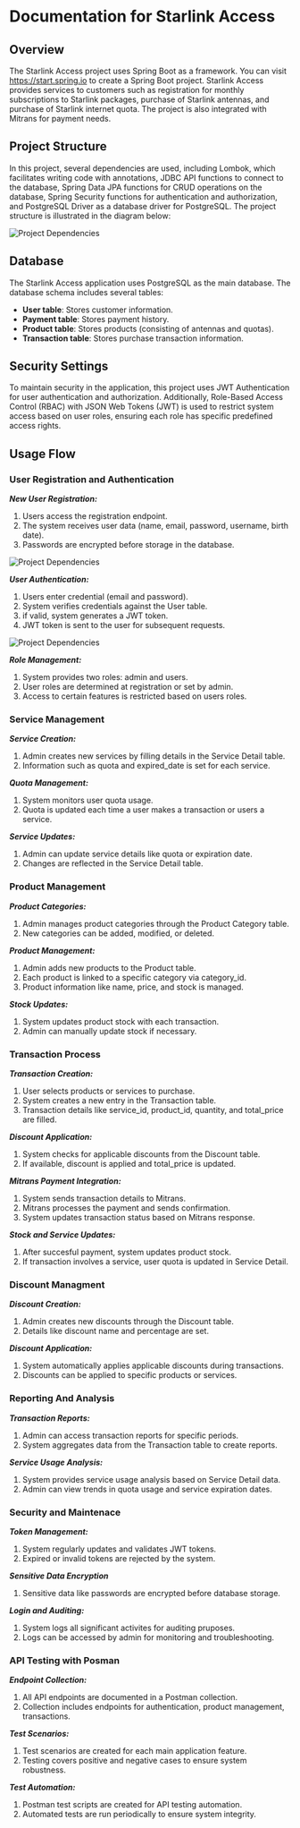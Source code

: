 # Documentation for Starlink Access

## Overview
The Starlink Access project uses Spring Boot as a framework. You can visit https://start.spring.io to create a Spring Boot 
project. Starlink Access provides services to customers such as registration for monthly subscriptions to Starlink packages, 
purchase of Starlink antennas, and purchase of Starlink internet quota. The project is also integrated with Mitrans for payment needs.

## Project Structure
In this project, several dependencies are used, including Lombok, which facilitates writing code with annotations, JDBC API 
functions to connect to the database, Spring Data JPA functions for CRUD operations on the database, Spring Security functions for 
authentication and authorization, and PostgreSQL Driver as a database driver for PostgreSQL. The project structure is illustrated in the diagram below:

![Project Dependencies](Dependency.png)

## Database
The Starlink Access application uses PostgreSQL as the main database. The database schema includes several tables:
- **User table**: Stores customer information.
- **Payment table**: Stores payment history.
- **Product table**: Stores products (consisting of antennas and quotas).
- **Transaction table**: Stores purchase transaction information.

## Security Settings
To maintain security in the application, this project uses JWT Authentication for user authentication and authorization. 
Additionally, Role-Based Access Control (RBAC) with JSON Web Tokens (JWT) is used to restrict system access based on user roles, 
ensuring each role has specific predefined access rights.

## Usage Flow

### User Registration and Authentication
***New User Registration:***
1. Users access the registration endpoint.
2. The system receives user data (name, email, password, username, birth date).
3. Passwords are encrypted before storage in the database.

![Project Dependencies](Register.png)

***User Authentication:***
1. Users enter credential (email and password).
2. System verifies credentials against the User table.
3. if valid, system generates a JWT token.
4. JWT token is sent to the user for subsequent requests.

![Project Dependencies](Login.png)

***Role Management:***
1. System provides two roles: admin and users.
2. User roles are determined at registration or set by admin.
3. Access to certain features is restricted based on users roles.

### Service Management
***Service Creation:***
1. Admin creates new services by filling details in the Service Detail table.
2. Information such as quota and expired_date is set for each service.

***Quota Management:***
1. System monitors user quota usage.
2. Quota is updated each time a user makes a transaction or users a service.

***Service Updates:***
1. Admin can update service details like quota or expiration date.
2. Changes are reflected in the Service Detail table.

### Product Management
***Product Categories:***
1. Admin manages product categories through the Product Category table.
2. New categories can be added, modified, or deleted.

***Product Management:***
1. Admin adds new products to the Product table.
2. Each product is linked to a specific category via category_id.
3. Product information like name, price, and stock is managed.

***Stock Updates:***
1. System updates product stock with each transaction.
2. Admin can manually update stock if necessary.

### Transaction Process
***Transaction Creation:***
1. User selects products or services to purchase.
2. System creates a new entry in the Transaction table.
3. Transaction details like service_id, product_id, quantity, and total_price are filled.

***Discount Application:***
1. System checks for applicable discounts from the Discount table.
2. If available, discount is applied and total_price is updated.

***Mitrans Payment Integration:***
1. System sends transaction details to Mitrans.
2. Mitrans processes the payment and sends confirmation.
3. System updates transaction status based on Mitrans response.

***Stock and Service Updates:***
1. After succesful payment, system updates product stock.
2. If transaction involves a service, user quota is updated in Service Detail.

### Discount Managment
***Discount Creation:***
1. Admin creates new discounts through the Discount table.
2. Details like discount name and percentage are set.

***Discount Application:***
1. System automatically applies applicable discounts during transactions.
2. Discounts can be applied to specific products or services.

### Reporting And Analysis
***Transaction Reports:***
1. Admin can access transaction reports for specific periods.
2. System aggregates data from the Transaction table to create reports.

***Service Usage Analysis:***
1. System provides service usage analysis based on Service Detail data.
2. Admin can view trends in quota usage and service expiration dates.

### Security and Maintenace
***Token Management:***
1. System regularly updates and validates JWT tokens.
2. Expired or invalid tokens are rejected by the system.

***Sensitive Data Encryption***
1. Sensitive data like passwords are encrypted before database storage.

***Login and Auditing:***
1. System logs all significant activites for auditing pruposes.
2. Logs can be accessed by admin for monitoring and troubleshooting.

### API Testing with Posman
***Endpoint Collection:***
1. All API endpoints are documented in a Postman collection.
2. Collection includes endpoints for authentication, product management, transactions.

***Test Scenarios:***
1. Test scenarios are created for each main application feature.
2. Testing covers positive and negative cases to ensure system robustness.

***Test Automation:***
1. Postman test scripts are created for API testing automation.
2. Automated tests are run periodically to ensure system integrity.
